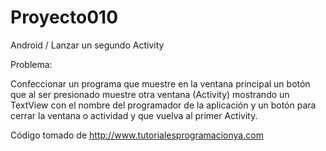 # Proyecto010
Android / Lanzar un segundo Activity

Problema:

Confeccionar un programa que muestre en la ventana principal un botón que al ser presionado muestre otra ventana (Activity) mostrando un TextView con el nombre del programador de la aplicación y un botón para cerrar la ventana o actividad y que vuelva al primer Activity.

Código tomado de http://www.tutorialesprogramacionya.com
